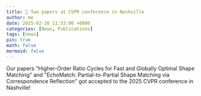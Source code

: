 ```yaml
---
title: 📄 Two papers at CVPR conference in Nashville
author: me
date: 2025-02-26 11:33:00 +0800
categories: [News, Publications]
tags: [news]
pin: true
math: false
mermaid: false
---
```


Our papers "Higher-Order Ratio Cycles for Fast and Globally Optimal Shape Matching" and "EchoMatch: Partial-to-Partial Shape Matching via Correspondence Reflection" got accepted to the 2025 CVPR conference in Nashville!
